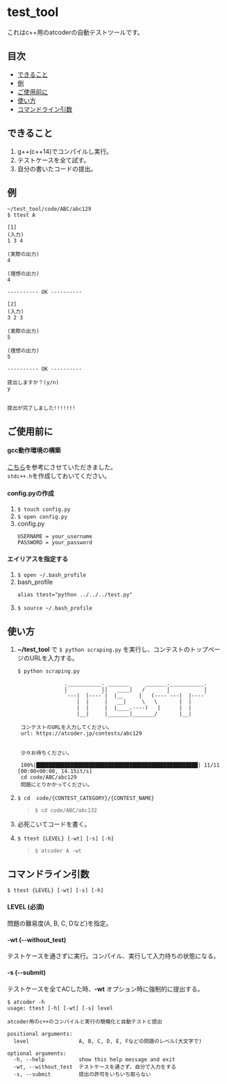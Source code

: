 # test_tool

これはc++用のatcoderの自動テストツールです。

## 目次
* [できること](#section1)
* [例](#section2)
* [ご使用前に](#section3)
* [使い方](#section4)
* [コマンドライン引数](#section5)


## <div id="section1">できること</div>
1. g++(c++14)でコンパイルし実行。
2. テストケースを全て試す。
3. 自分の書いたコードの提出。


## <div id="section2">例</div>
```
~/test_tool/code/ABC/abc129
$ ttest A

[1]
(入力)
1 3 4

(実際の出力)
4

(理想の出力)
4

---------- OK ----------

[2]
(入力)
3 2 3

(実際の出力)
5

(理想の出力)
5

---------- OK ----------

提出しますか？(y/n)
y


提出が完了しました!!!!!!!
```


## <div id="section3">ご使用前に</div>
#### gcc動作環境の構築
[こちら](https://qiita.com/fuji_20/items/ffa2a7b4d264e7a052c6)を参考にさせていただきました。<br/>
```stdc++.h```を作成しておいてください。
 

#### config.pyの作成
1. ```$ touch config.py```
2. ```$ open config.py```
3. config.py
    ```
    USERNAME = your_username
    PASSWORD = your_password
    ```

#### エイリアスを指定する
1. ```$ open ~/.bash_profile```
2. bash_profile
    ```
    alias ttest="python ../../../test.py"
    ```
3. ```$ source ~/.bash_profile```


## <div id="section4">使い方</div>
1. __~/test_tool__ で ```$ python scraping.py``` を実行し、コンテストのトップページのURLを入力する。<br/>
    ```
    $ python scraping.py
                                                                                         
                   .___________. _______     _______.___________.                        
                   |           ||   ____|   /       |           |                        
                   `---|  |----`|  |__     |   (----`---|  |----`                        
                       |  |     |   __|     \   \       |  |                             
                       |  |     |  |____.----)   |      |  |                             
                       |__|     |_______|_______/       |__|                            

     コンテストのURLを入力してください。
     url: https://atcoder.jp/contests/abc129


     少々お待ちください。

     100%|████████████████████████████████████████████████████| 11/11 [00:00<00:00, 14.15it/s]
     cd code/ABC/abc129
     問題にとりかかってください。

    ```

2. ```$ cd  code/{CONTEST_CATEGORY}/{CONTEST_NAME}```
    > ```$ cd code/ABC/abc132```
    
3. 必死こいてコードを書く。
4. ```$ ttest {LEVEL} [-wt] [-s] [-h]```
    > ```$ atcoder A -wt```

## <div id="section5">コマンドライン引数</div>
```$ ttest {LEVEL} [-wt] [-s] [-h]```
#### LEVEL (必須)
  問題の難易度(A, B, C, Dなど)を指定。
  
#### -wt (--without_test)
  テストケースを通さずに実行。コンパイル、実行して入力待ちの状態になる。
  
#### -s (--submit)
  テストケースを全てACした時、__-wt__ オプション時に強制的に提出する。

```
$ atcoder -h
usage: ttest [-h] [-wt] [-s] level

atcoder用のc++のコンパイルと実行の簡略化と自動テストと提出

positional arguments:
  level                A, B, C, D, E, Fなどの問題のレベル(大文字で)

optional arguments:
  -h, --help           show this help message and exit
  -wt, --without_test  テストケースを通さず、自分で入力をする
  -s, --submit         提出の許可をいちいち取らない
```
  
  
